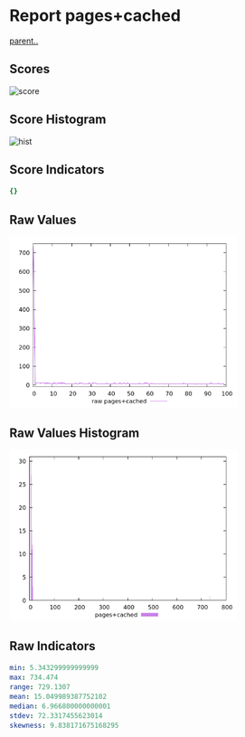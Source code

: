 # Report pages+cached

[parent..](./..)  


## Scores

![score](./score.png)  

## Score Histogram

![hist](./hist.png)  

## Score Indicators

```yaml
{}

```

## Raw Values

![raw](./raw.png)  

## Raw Values Histogram

![raw hist](./raw_hist.png)  

## Raw Indicators

```yaml
min: 5.343299999999999
max: 734.474
range: 729.1307
mean: 15.049989387752102
median: 6.966800000000001
stdev: 72.3317455623014
skewness: 9.838171675168295

```

<style>
  img {
    max-width: 80%;
  }
</style>
      
